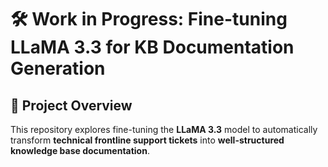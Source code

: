 # 🛠️ Work in Progress: Fine-tuning LLaMA 3.3 for KB Documentation Generation

## 📘 Project Overview

This repository explores fine-tuning the **LLaMA 3.3** model to automatically transform **technical frontline support tickets** into **well-structured knowledge base documentation**.